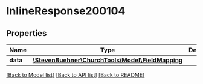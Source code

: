 # InlineResponse200104

## Properties
Name | Type | Description | Notes
------------ | ------------- | ------------- | -------------
**data** | [**\StevenBuehner\ChurchTools\Model\FieldMapping**](FieldMapping.md) |  | [optional] 

[[Back to Model list]](../../README.md#documentation-for-models) [[Back to API list]](../../README.md#documentation-for-api-endpoints) [[Back to README]](../../README.md)

